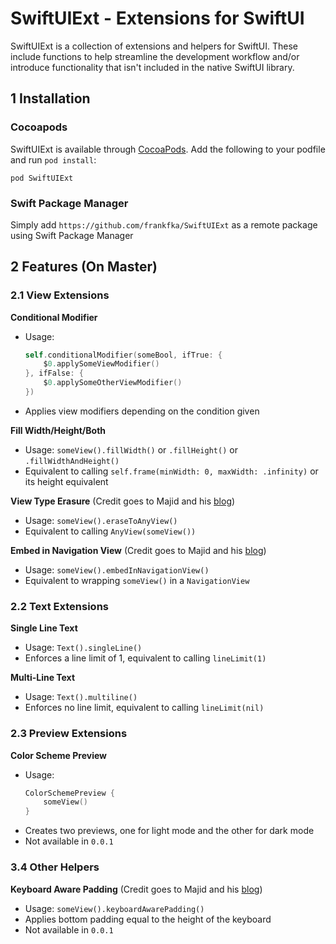# SwiftUIExt - Extensions for SwiftUI

SwiftUIExt is a collection of extensions and helpers for SwiftUI. These include functions to help streamline the
development workflow and/or introduce functionality that isn't included in the native SwiftUI library.

## 1 Installation
### Cocoapods
SwiftUIExt is available through [CocoaPods](https://cocoapods.org/). Add the following to your podfile and run `pod install`:
```
pod SwiftUIExt
```

### Swift Package Manager
Simply add `https://github.com/frankfka/SwiftUIExt` as a remote package using Swift Package Manager

## 2 Features (On Master)

### 2.1 View Extensions
**Conditional Modifier**
- Usage:
    ```swift
    self.conditionalModifier(someBool, ifTrue: {
        $0.applySomeViewModifier()
    }, ifFalse: { 
        $0.applySomeOtherViewModifier()
    })
    ```
- Applies view modifiers depending on the condition given

**Fill Width/Height/Both**
- Usage: `someView().fillWidth()` or `.fillHeight()` or `.fillWidthAndHeight()`
- Equivalent to calling `self.frame(minWidth: 0, maxWidth: .infinity)` or its height equivalent

**View Type Erasure** (Credit goes to Majid and his [blog](https://swiftwithmajid.com/))
- Usage: `someView().eraseToAnyView()`
- Equivalent to calling `AnyView(someView())`

**Embed in Navigation View** (Credit goes to Majid and his [blog](https://swiftwithmajid.com/))
- Usage: `someView().embedInNavigationView()`
- Equivalent to wrapping `someView()` in a `NavigationView`

### 2.2 Text Extensions
**Single Line Text**
- Usage: `Text().singleLine()`
- Enforces a line limit of 1, equivalent to calling `lineLimit(1)`

**Multi-Line Text**
- Usage: `Text().multiline()`
- Enforces no line limit, equivalent to calling `lineLimit(nil)`

### 2.3 Preview Extensions
**Color Scheme Preview**
- Usage:
    ```swift
    ColorSchemePreview {
        someView()
    }
    ```
- Creates two previews, one for light mode and the other for dark mode
- Not available in `0.0.1`

### 3.4 Other Helpers
**Keyboard Aware Padding** (Credit goes to Majid and his [blog](https://swiftwithmajid.com/))
- Usage: `someView().keyboardAwarePadding()`
- Applies bottom padding equal to the height of the keyboard
- Not available in `0.0.1`


